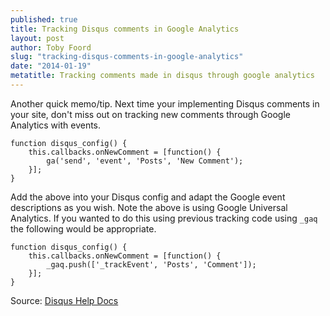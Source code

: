 ```yaml
---
published: true
title: Tracking Disqus comments in Google Analytics
layout: post
author: Toby Foord
slug: "tracking-disqus-comments-in-google-analytics"
date: "2014-01-19"
metatitle: Tracking comments made in disqus through google analytics
---
```


Another quick memo/tip. Next time your implementing Disqus comments in your site, don't miss out on tracking new comments through Google Analytics with events. 

	function disqus_config() {
		this.callbacks.onNewComment = [function() {
      		ga('send', 'event', 'Posts', 'New Comment');
 		}];
	}
    
Add the above into your Disqus config and adapt the Google event descriptions as you wish. Note the above is using Google Universal Analytics. If you wanted to do this using previous tracking code using `_gaq` the following would be appropriate.

	function disqus_config() {
		this.callbacks.onNewComment = [function() {
      		_gaq.push(['_trackEvent', 'Posts', 'Comment']);
 		}];
	}
    
Source: [Disqus Help Docs](http://help.disqus.com/customer/portal/articles/466258-capturing-disqus-commenting-activity-via-callbacks)